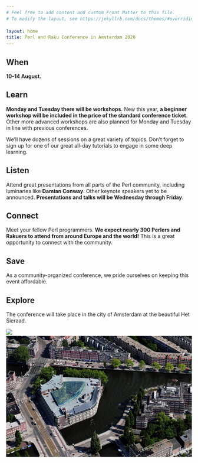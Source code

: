 ```yaml
---
# Feel free to add content and custom Front Matter to this file.
# To modify the layout, see https://jekyllrb.com/docs/themes/#overriding-theme-defaults

layout: home
title: Perl and Raku Conference in Amsterdam 2020
---
```


## When

**10-14 August.**

## Learn
**Monday and Tuesday there will be workshops**. New this year, **a beginner workshop will be included in the price of the standard
conference ticket**. Other more advanced workshops are also planned for Monday and Tuesday in line with previous conferences.

We’ll have dozens of sessions on a great variety of topics. Don’t forget to sign up for one of our great all-day tutorials to engage in some deep learning.

## Listen

Attend great presentations from all parts of the Perl community, including luminaries like **Damian Conway**. Other keynote speakers yet to be announced. **Presentations and talks will be Wednesday through Friday**.

## Connect

Meet your fellow Perl programmers. **We expect nearly 300 Perlers and Rakuers to attend from around Europe and the world!** This is a great opportunity to connect with the community.

## Save

As a community-organized conference, we pride ourselves on keeping this event affordable.

## Explore

The conference will take place in the city of Amsterdam at the beautiful Het Sieraad.

![](atrium-2.jpg)
![](sky.jpg)



